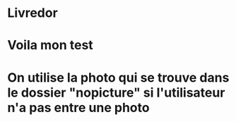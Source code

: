 ﻿# Livredor
# Voila mon test
# On utilise la photo qui se trouve dans le dossier "nopicture" si l'utilisateur n'a pas entre une photo
